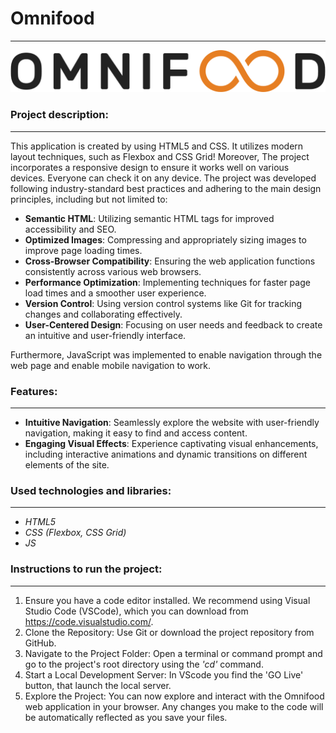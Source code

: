 # Omnifood

---
![markdown_logo](https://github.com/AntonKalenskiy/omnifood/blob/production/img/omnifood-logo.png)

### Project description:

---
This application is created by using HTML5 and CSS. It utilizes modern layout techniques, such as Flexbox and CSS Grid! 
Moreover, The project incorporates a responsive design to ensure it works well on various devices. Everyone can check it on any device. 
The project was developed following industry-standard best practices and adhering to the main design principles, including but not limited to:
- **Semantic HTML**: Utilizing semantic HTML tags for improved accessibility and SEO.
- **Optimized Images**: Compressing and appropriately sizing images to improve page loading times.
- **Cross-Browser Compatibility**: Ensuring the web application functions consistently across various web browsers.
- **Performance Optimization**: Implementing techniques for faster page load times and a smoother user experience.
- **Version Control**: Using version control systems like Git for tracking changes and collaborating effectively.
- **User-Centered Design**: Focusing on user needs and feedback to create an intuitive and user-friendly interface.

Furthermore, JavaScript was implemented to enable navigation through the web page and enable mobile navigation to work.  


### Features:

---
- **Intuitive Navigation**: Seamlessly explore the website with user-friendly navigation, making it easy to find and access content.
- **Engaging Visual Effects**: Experience captivating visual enhancements, including interactive animations and dynamic transitions on different elements of the site.


### Used technologies and libraries:

---
- *HTML5*
- *CSS (Flexbox, CSS Grid)*
- *JS*


### Instructions to run the project:

---
1. Ensure you have a code editor installed. We recommend using Visual Studio Code (VSCode), which you can download from https://code.visualstudio.com/.
2. Clone the Repository: Use Git or download the project repository from GitHub.
3. Navigate to the Project Folder: Open a terminal or command prompt and go to the project's root directory using the *'cd'* command.
4. Start a Local Development Server: In VScode you find the 'GO Live' button, that launch the local server.
5. Explore the Project: You can now explore and interact with the Omnifood web application in your browser. Any changes you make to the code will be automatically reflected as you save your files.
